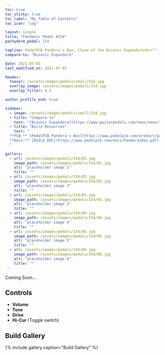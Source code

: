 ```yaml
---
toc: true
toc_sticky: true
toc_label: "My Table of Contents"
toc_icon: "cog"

layout: single
title: "Pandemic Pedal #154"
pachyderm_pedal: 154

tagline: PedalPCB Pandora's Box, Clone of the Bixonic Expandora<br>"" - 
compare-to: "Bixonic Expandora"

date: 2021-07-03
last_modified_at: 2021-07-03

header:
  teaser: /assets/images/pedals/small/154.jpg
  overlay_image: /assets/images/pedals/154.jpg
  overlay_filter: 0.5

author_profile_end: true

sidebar:
  - image: /assets/images/pedals/small/154.jpg
  - title: "Compare to"
    text: "[Bixonic Expandora](https://www.guitarpedalx.com/news/news/the-expandora-dilemma)"
  - title: "Build Resources"
    text: "
  **PCB:** [PedalPCB Pandora's Box](https://www.pedalpcb.com/product/pandorasbox/)<br>
  **Docs:** [BUILD DOC](https://www.pedalpcb.com/docs/PandorasBox.pdf)
  "

gallery:
  - url: /assets/images/pedals/154/01.jpg
    image_path: /assets/images/pedals/154/01.jpg
    alt: "placeholder image 1"
    title: ""
  - url: /assets/images/pedals/154/02.jpg
    image_path: /assets/images/pedals/154/02.jpg
    alt: "placeholder image 2"
    title: ""
  - url: /assets/images/pedals/154/03.jpg
    image_path: /assets/images/pedals/154/03.jpg
    alt: "placeholder image 3"
    title: ""
  - url: /assets/images/pedals/154/04.jpg
    image_path: /assets/images/pedals/154/04.jpg
    alt: "placeholder image 4"
    title: ""
  - url: /assets/images/pedals/154/05.jpg
    image_path: /assets/images/pedals/154/05.jpg
    alt: "placeholder image 5"
    title: ""
  - url: /assets/images/pedals/154/06.jpg
    image_path: /assets/images/pedals/154/06.jpg
    alt: "placeholder image 6"
    title: ""
---
```


Coming Soon...

## Controls

* **Volume**
* **Tone**
* **Drive**
* **Hi-Cur** (Toggle switch)

## Build Gallery

{% include gallery caption="Build Gallery" %}
